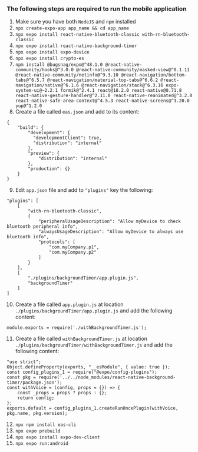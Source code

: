 ### The following steps are required to run the mobile application

1. Make sure you have both `NodeJS` and `npm` installed
2. `npx create-expo-app app_name && cd app_name`
3. `npx expo install react-native-bluetooth-classic with-rn-bluetooth-classic`
4. `npx expo install react-native-background-timer`
5. `npx expo install expo-device`
6. `npx expo install crypto-es`
7. `npm install @bugsnag/expo@^48.1.0 @react-native-community/hooks@^3.0.0 @react-native-community/masked-view@^0.1.11 @react-native-community/netinfo@^9.3.10 @react-navigation/bottom-tabs@^6.5.7 @react-navigation/material-top-tabs@^6.6.2 @react-navigation/native@^6.1.6 @react-navigation/stack@^6.3.16 expo-system-ui@~2.2.1 formik@^2.4.1 react@18.2.0 react-native@0.71.8 react-native-gesture-handler@^2.11.0 react-native-reanimated@^3.2.0 react-native-safe-area-context@^4.5.3 react-native-screens@^3.20.0 yup@^1.2.0`
8. Create a file called `eas.json` and add to its content:
```
{
	"build": {
		"development": {
	      "developmentClient": true,
	      "distribution": "internal"
		},
		"preview": {
			"distribution": "internal"
		},
		"production": {}
	}
}
```
9. Edit `app.json` file and add to `"plugins"` key the following:
```
"plugins": [
	[
		"with-rn-bluetooth-classic",
        {
			"peripheralUsageDescription": "Allow myDevice to check bluetooth peripheral info",
			"alwaysUsageDescription": "Allow myDevice to always use bluetooth info",
			"protocols": [
				"com.myCompany.p1",
				"com.myCompany.p2"
			]
        }
    ],
	[
    	"./plugins/backgroundTimer/app.plugin.js",
    	"backgroundTimer"
 	]
]
```
10.  Create a file called `app.plugin.js` at location `./plugins/backgroundTimer/app.plugin.js` and add the following content:
```
module.exports = require('./withBackgroundTimer.js');
```
11.  Create a file called `withBackgroundTimer.js` at location `./plugins/backgroundTimer/withBackgroundTimer.js` and add the following content:
```
"use strict";
Object.defineProperty(exports, "__esModule", { value: true });
const config_plugins_1 = require("@expo/config-plugins");
const pkg = require('../../node_modules/react-native-background-timer/package.json');
const withVoice = (config, props = {}) => {
    const _props = props ? props : {};
    return config;
};
exports.default = config_plugins_1.createRunOncePlugin(withVoice, pkg.name, pkg.version);
```
12. `npx npm install eas-cli`
13. `npx expo prebuild`
14. `npx expo install expo-dev-client`
15. `npx expo run:android`